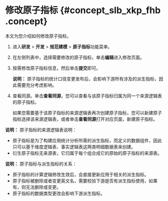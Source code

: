 # 修改原子指标 {#concept_slb_xkp_fhb .concept}

本文为您介绍如何修改原子指标。

1.  进入**研发** \> **开发** \> **规范建模** \> **原子指标**功能菜单。
2.  在左侧列表中，选择需要修改的原子指标，单击**编辑**进入修改页面。
3.  按需修改原子指标信息，然后单击**提交**即可。

    **说明：** 原子指标的统计口径变更发布后，会影响下游所有涉及的派生指标，因此需要充分考虑影响。

4.  查看同源。单击**查看同源**，您可以查看与该原子指标归属为同一个来源逻辑表的原子指标。

    如果您需要基于该原子指标的来源逻辑表再次创建原子指标，您可以新建原子指标选择该来源逻辑表，或者单击**查看同源**打开对应页面，新建原子指标。


**说明：** 原子指标的来源逻辑表说明：

-   原子指标是为了构建应用统计分析所需的派生指标，而定义的数据组件，因此只可以基于维度逻辑表、事实逻辑表这两类明细数据表来创建。
-   衍生原子指标无来源表，它归属于每个组合成它的原始的原子指标的来源表。

**说明：** 原子指标与派生指标的关系：

-   原子指标的计算逻辑修改生效后，会直接更新应用于相关的派生指标。
-   原子指标被删除或者变更英文名，需要校验下游是否有派生指标使用，如果有，则无法删除或变更。
-   原子指标的数据类型更改会影响下游派生指标。

